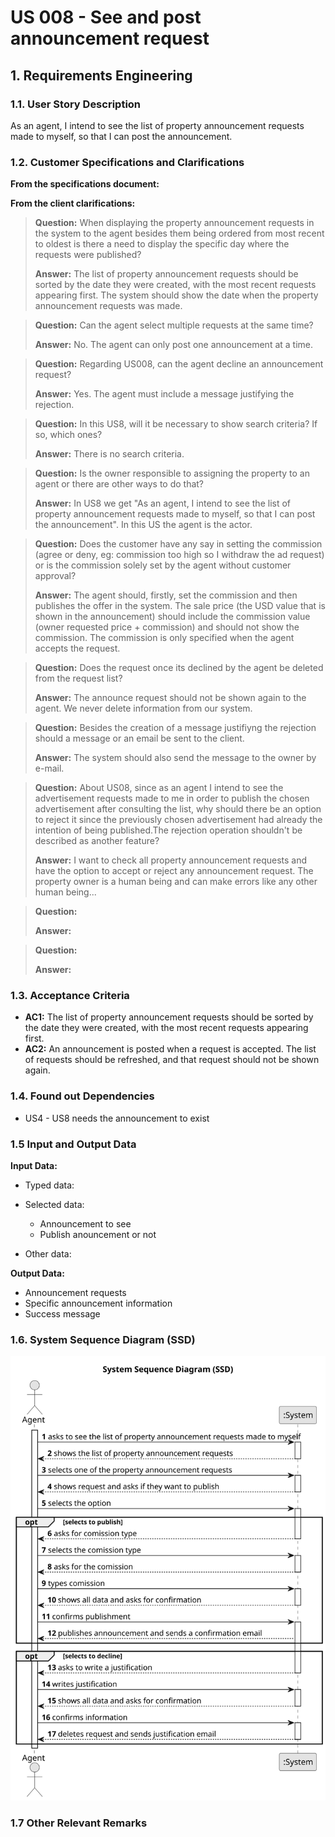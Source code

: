 # US 008 - See and post announcement request

## 1. Requirements Engineering


### 1.1. User Story Description


As an agent, I intend to see the list of property announcement requests made to myself, so that I can post the announcement.


### 1.2. Customer Specifications and Clarifications 


**From the specifications document:**


>


**From the client clarifications:**

> **Question:** When displaying the property announcement requests in the system to the agent besides them being ordered from most recent to oldest is there a need to display the specific day where the requests were published?
>  
> **Answer:** The list of property announcement requests should be sorted by the date they were created, with the most recent requests appearing first. The system should show the date when the property announcement requests was made.


> **Question:** Can the agent select multiple requests at the same time?
>
> **Answer:** No. The agent can only post one announcement at a time.


> **Question:** Regarding US008, can the agent decline an announcement request?
>
> **Answer:** Yes. The agent must include a message justifying the rejection.


> **Question:** In this US8, will it be necessary to show search criteria? If so, which ones?
>
> **Answer:** There is no search criteria.


> **Question:** Is the owner responsible to assigning the property to an agent or there are other ways to do that?
>
> **Answer:** In US8 we get "As an agent, I intend to see the list of property announcement requests made to myself, so that I can post the announcement". In this US the agent is the actor.


> **Question:** Does the customer have any say in setting the commission (agree or deny, eg: commission too high so I withdraw the ad request) or is the commission solely set by the agent without customer approval?
>
> **Answer:** The agent should, firstly, set the commission and then publishes the offer in the system. The sale price (the USD value that is shown in the announcement) should include the commission value (owner requested price + commission) and should not show the commission. The commission is only specified when the agent accepts the request.


> **Question:** Does the request once its declined by the agent be deleted from the request list?
>
> **Answer:** The announce request should not be shown again to the agent. We never delete information from our system.


> **Question:** Besides the creation of a message justifiyng the rejection should a message or an email be sent to the client.
>
> **Answer:** The system should also send the message to the owner by e-mail.


> **Question:** About US08, since as an agent I intend to see the advertisement requests made to me in order to publish the chosen advertisement after consulting the list, why should there be an option to reject it since the previously chosen advertisement had already the intention of being published.The rejection operation shouldn't be described as another feature?
>
> **Answer:** I want to check all property announcement requests and have the option to accept or reject any announcement request. The property owner is a human being and can make errors like any other human being...


> **Question:**
>
> **Answer:**


> **Question:**
>
> **Answer:**


### 1.3. Acceptance Criteria


* **AC1:** The list of property announcement requests should be sorted by the date they were created, with the most recent requests appearing first.
* **AC2:** An announcement is posted when a request is accepted. The list of requests should be refreshed, and that request should not be shown again.


### 1.4. Found out Dependencies


* US4 - US8 needs the announcement to exist


### 1.5 Input and Output Data


**Input Data:**

* Typed data:
	
* Selected data:
	* Announcement to see
    * Publish anouncement or not

* Other data:


**Output Data:**

* Announcement requests
* Specific announcement information
* Success message


### 1.6. System Sequence Diagram (SSD)

![System Sequence Diagram](svg/us008-system-sequence-diagram.svg)

### 1.7 Other Relevant Remarks